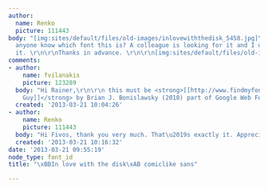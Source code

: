 ```yaml
---
author:
  name: Renko
  picture: 111443
body: "[img:sites/default/files/old-images/inlovewiththedisk_5458.jpg]\r\n\r\nDoes
  anyone know which font this is? A colleague is looking for it and I don\u2019t recognize
  it. \r\n\r\nThanks in advance. \r\n\r\n[img:sites/default/files/old-images/disk_4509.jpg]"
comments:
- author:
    name: fvilanakis
    picture: 123289
  body: "Hi Rainer,\r\n\r\n this must be <strong>[[http://www.findmyfont.com/index.php/fonts/font-preview?fset=Google-Web-Fonts&ffam=Luckiest%20Guy%20-%20Regular&fid=5ee0f2d1a1e6e14d8c4d8fa7f18c3326&fsize=60&text=in%20love%20with%20the%20disk!&wrap=2|Luckiest
    Guy]]</strong> by Brian J. Bonislawsky (2010) part of Google Web Fonts\r\n"
  created: '2013-03-21 10:04:26'
- author:
    name: Renko
    picture: 111443
  body: "Hi Fivos, thank you very much. That\u2019s exactly it. Appreciated. "
  created: '2013-03-21 10:16:32'
date: '2013-03-21 09:55:19'
node_type: font_id
title: "\xBBIn love with the disk\xAB comiclike sans"

---
```

